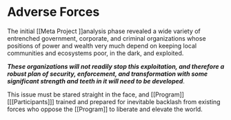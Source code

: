 # Adverse Forces

The initial [[Meta Project ]]analysis phase revealed a wide variety of entrenched government, corporate, and criminal organizations whose positions of power and wealth very much depend on keeping local communities and ecosystems poor, in the dark, and exploited. 

**_These organizations will not readily stop this exploitation, and therefore a robust plan of security, enforcement, and transformation with some significant strength and teeth in it will need to be developed_**. 

This issue must be stared straight in the face, and [[Program]] [[[Participants]]] trained and prepared for inevitable backlash from existing forces who oppose the [[Program]] to liberate and elevate the world.  